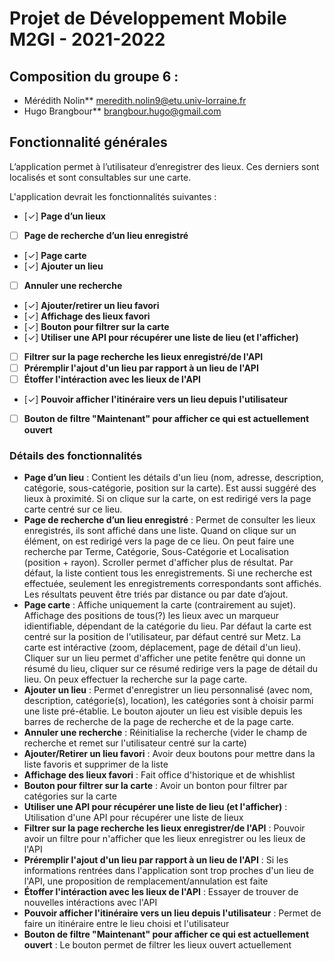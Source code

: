 
# Projet de Développement Mobile M2GI - 2021-2022

## Composition du groupe 6 : 
- Mérédith Nolin** meredith.nolin9@etu.univ-lorraine.fr
- Hugo Brangbour** brangbour.hugo@gmail.com 

## Fonctionnalité générales
L’application permet à l’utilisateur d’enregistrer des lieux. Ces derniers sont localisés et sont
consultables sur une carte.

L'application devrait les fonctionnalités suivantes : 

- [✓] **Page d’un lieux**
- [ ] **Page de recherche d’un lieu enregistré**
- [✓] **Page carte**
- [✓] **Ajouter un lieu**
- [ ] **Annuler une recherche**
- [✓] **Ajouter/retirer un lieu favori**
- [✓] **Affichage des lieux favori**
- [✓] **Bouton pour filtrer sur la carte**
- [✓] **Utiliser une API pour récupérer une liste de lieu (et l'afficher)**
- [ ] **Filtrer sur la page recherche les lieux enregistré/de l'API**
- [ ] **Préremplir l'ajout d'un lieu par rapport à un lieu de l'API**
- [ ] **Étoffer l'intéraction avec les lieux de l'API**
- [✓] **Pouvoir afficher l'itinéraire vers un lieu depuis l'utilisateur**
- [ ] **Bouton de filtre "Maintenant" pour afficher ce qui est actuellement ouvert**

### Détails des fonctionnalités

- **Page d’un lieu** : Contient les détails d'un lieu (nom, adresse, description, catégorie, sous-catégorie, position sur la carte). Est aussi suggéré des lieux à proximité. Si on clique sur la carte, on est redirigé vers la page carte centré sur ce lieu.
- **Page de recherche d’un lieu enregistré** : Permet de consulter les lieux enregistrés, ils sont affiché dans une liste. Quand on clique sur un élément, on est redirigé vers la page de ce lieu. On peut faire une recherche par Terme, Catégorie, Sous-Catégorie et Localisation (position + rayon). Scroller permet d'afficher plus de résultat. Par défaut, la liste contient tous les enregistrements. Si une recherche est effectuée, seulement les enregistrements correspondants sont affichés. Les résultats peuvent être triés par distance ou par date d’ajout.
- **Page carte** : Affiche uniquement la carte (contrairement au sujet). Affichage des positions de tous(?) les lieux avec un marqueur idientifiable, dépendant de la catégorie du lieu. Par défaut la carte est centré sur la position de l'utilisateur, par défaut centré sur Metz. La carte est intéractive (zoom, déplacement, page de détail d'un lieu). Cliquer sur un lieu permet d'afficher une petite fenêtre qui donne un résumé du lieu, cliquer sur ce résumé redirige vers la page de détail du lieu. On peux effectuer la recherche sur la page carte. 
- **Ajouter un lieu** : Permet d'enregistrer un lieu personnalisé (avec nom, description, catégorie(s), location), les catégories sont à choisir parmi une liste pré-établie. Le bouton ajouter un lieu est visible depuis les barres de recherche de la page de recherche et de la page carte.
- **Annuler une recherche** : Réinitialise la recherche (vider le champ de recherche et remet sur l'utilisateur centré sur la carte)
- **Ajouter/Retirer un lieu favori** : Avoir deux boutons pour mettre dans la liste favoris et supprimer de la liste
- **Affichage des lieux favori** : Fait office d'historique et de whishlist
- **Bouton pour filtrer sur la carte** : Avoir un bonton pour filtrer par catégories sur la carte
- **Utiliser une API pour récupérer une liste de lieu (et l'afficher)** : Utilisation d'une API pour récupérer une liste de lieux
- **Filtrer sur la page recherche les lieux enregistrer/de l'API** : Pouvoir avoir un filtre pour n'afficher que les lieux enregistrer ou les lieux de l'API
- **Préremplir l'ajout d'un lieu par rapport à un lieu de l'API** : Si les informations rentrées dans l'application sont trop proches d'un lieu de l'API, une proposition de remplacement/annulation est faite
- **Étoffer l'intéraction avec les lieux de l'API** : Essayer de trouver de nouvelles intéractions avec l'API
- **Pouvoir afficher l'itinéraire vers un lieu depuis l'utilisateur** : Permet de faire un itinéraire entre le lieu choisi et l'utilisateur
- **Bouton de filtre "Maintenant" pour afficher ce qui est actuellement ouvert** : Le bouton permet de filtrer les lieux ouvert actuellement
